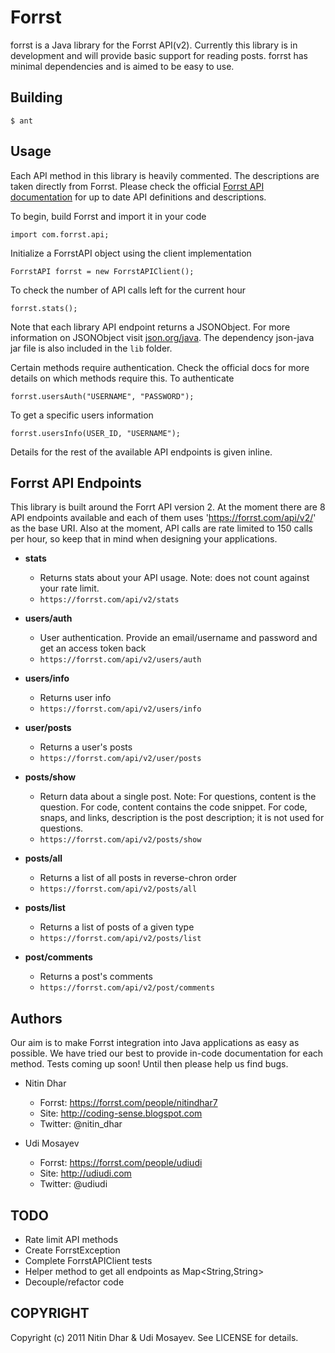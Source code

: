 Forrst
======
forrst is a Java library for the Forrst API(v2). Currently this library is in development and will provide basic support for reading posts. forrst has minimal dependencies and is aimed to be easy to use.

Building
--------
    $ ant

Usage
-----
Each API method in this library is heavily commented. The descriptions are taken directly from Forrst. Please check the official [Forrst API documentation](http://forrst.com/api) for up to date API definitions and descriptions.

To begin, build Forrst and import it in your code

    import com.forrst.api;

Initialize a ForrstAPI object using the client implementation

    ForrstAPI forrst = new ForrstAPIClient();

To check the number of API calls left for the current hour

    forrst.stats();

Note that each library API endpoint returns a JSONObject. For more information on JSONObject visit [json.org/java](http://json.org/java/). The dependency json-java jar file is also included in the `lib` folder.

Certain methods require authentication. Check the official docs for more details on which methods require this. To authenticate

    forrst.usersAuth("USERNAME", "PASSWORD");

To get a specific users information

    forrst.usersInfo(USER_ID, "USERNAME");

Details for the rest of the available API endpoints is given inline.  

Forrst API Endpoints
--------------------
This library is built around the Forrt API version 2. At the moment there are 8 API endpoints available and each of them uses 'https://forrst.com/api/v2/' as the base URI. Also at the moment, API calls are rate limited to 150
calls per hour, so keep that in mind when designing your applications.

- **stats**
  - Returns stats about your API usage. Note: does not count against your rate limit.
  - `https://forrst.com/api/v2/stats`

- **users/auth**
  - User authentication. Provide an email/username and password and get an access token back
  - `https://forrst.com/api/v2/users/auth`

- **users/info**
  - Returns user info
  - `https://forrst.com/api/v2/users/info`

- **user/posts**
  - Returns a user's posts
  - `https://forrst.com/api/v2/user/posts`

- **posts/show**
  - Return data about a single post. Note: For questions, content is the question. For code, content contains the code snippet. For code, snaps, and links, description is the post description; it is not used for questions.
  - `https://forrst.com/api/v2/posts/show`

- **posts/all**
  - Returns a list of all posts in reverse-chron order
  - `https://forrst.com/api/v2/posts/all`

- **posts/list**
  - Returns a list of posts of a given type
  - `https://forrst.com/api/v2/posts/list`

- **post/comments**
  - Returns a post's comments
  - `https://forrst.com/api/v2/post/comments`

Authors
-------

Our aim is to make Forrst integration into Java applications as easy as possible. We have tried our best to provide in-code documentation for each method.
Tests coming up soon! Until then please help us find bugs.

- Nitin Dhar

  - Forrst: https://forrst.com/people/nitindhar7
  - Site: http://coding-sense.blogspot.com
  - Twitter: @nitin_dhar

- Udi Mosayev

  - Forrst: https://forrst.com/people/udiudi
  - Site: http://udiudi.com
  - Twitter: @udiudi

TODO
----

- Rate limit API methods
- Create ForrstException
- Complete ForrstAPIClient tests
- Helper method to get all endpoints as Map<String,String>
- Decouple/refactor code

COPYRIGHT
---------
Copyright (c) 2011 Nitin Dhar & Udi Mosayev. See LICENSE for details.